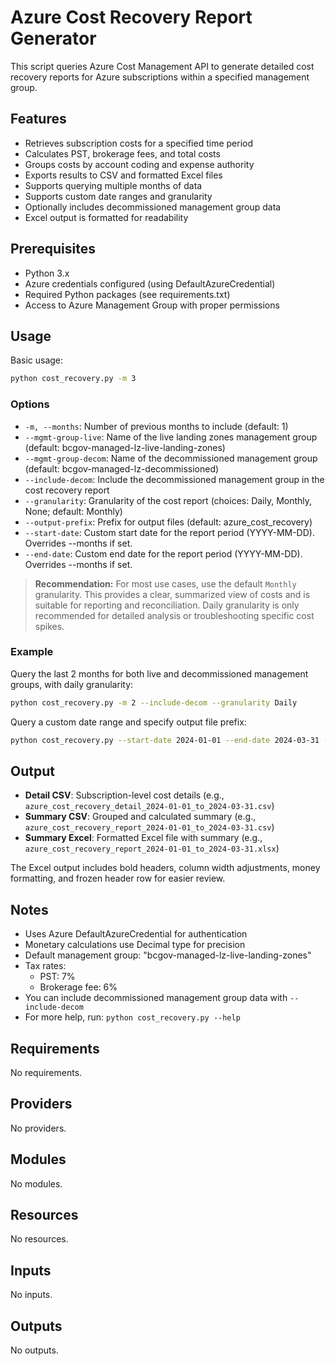# Azure Cost Recovery Report Generator

This script queries Azure Cost Management API to generate detailed cost recovery reports for Azure subscriptions within a specified management group.

## Features

- Retrieves subscription costs for a specified time period
- Calculates PST, brokerage fees, and total costs
- Groups costs by account coding and expense authority
- Exports results to CSV and formatted Excel files
- Supports querying multiple months of data
- Supports custom date ranges and granularity
- Optionally includes decommissioned management group data
- Excel output is formatted for readability

## Prerequisites

- Python 3.x
- Azure credentials configured (using DefaultAzureCredential)
- Required Python packages (see requirements.txt)
- Access to Azure Management Group with proper permissions

## Usage

Basic usage:

```bash
python cost_recovery.py -m 3
```

### Options

- `-m, --months`: Number of previous months to include (default: 1)
- `--mgmt-group-live`: Name of the live landing zones management group (default: bcgov-managed-lz-live-landing-zones)
- `--mgmt-group-decom`: Name of the decommissioned management group (default: bcgov-managed-lz-decommissioned)
- `--include-decom`: Include the decommissioned management group in the cost recovery report
- `--granularity`: Granularity of the cost report (choices: Daily, Monthly, None; default: Monthly)
- `--output-prefix`: Prefix for output files (default: azure_cost_recovery)
- `--start-date`: Custom start date for the report period (YYYY-MM-DD). Overrides --months if set.
- `--end-date`: Custom end date for the report period (YYYY-MM-DD). Overrides --months if set.

> **Recommendation:** For most use cases, use the default `Monthly` granularity. This provides a clear, summarized view of costs and is suitable for reporting and reconciliation. Daily granularity is only recommended for detailed analysis or troubleshooting specific cost spikes.

### Example

Query the last 2 months for both live and decommissioned management groups, with daily granularity:

```bash
python cost_recovery.py -m 2 --include-decom --granularity Daily
```

Query a custom date range and specify output file prefix:

```bash
python cost_recovery.py --start-date 2024-01-01 --end-date 2024-03-31 --output-prefix my_report
```

## Output

- **Detail CSV**: Subscription-level cost details (e.g., `azure_cost_recovery_detail_2024-01-01_to_2024-03-31.csv`)
- **Summary CSV**: Grouped and calculated summary (e.g., `azure_cost_recovery_report_2024-01-01_to_2024-03-31.csv`)
- **Summary Excel**: Formatted Excel file with summary (e.g., `azure_cost_recovery_report_2024-01-01_to_2024-03-31.xlsx`)

The Excel output includes bold headers, column width adjustments, money formatting, and frozen header row for easier review.

## Notes

- Uses Azure DefaultAzureCredential for authentication
- Monetary calculations use Decimal type for precision
- Default management group: "bcgov-managed-lz-live-landing-zones"
- Tax rates:
  - PST: 7%
  - Brokerage fee: 6%
- You can include decommissioned management group data with `--include-decom`
- For more help, run: `python cost_recovery.py --help`

<!-- BEGIN_TF_DOCS -->

## Requirements

No requirements.

## Providers

No providers.

## Modules

No modules.

## Resources

No resources.

## Inputs

No inputs.

## Outputs

No outputs.

<!-- END_TF_DOCS -->

